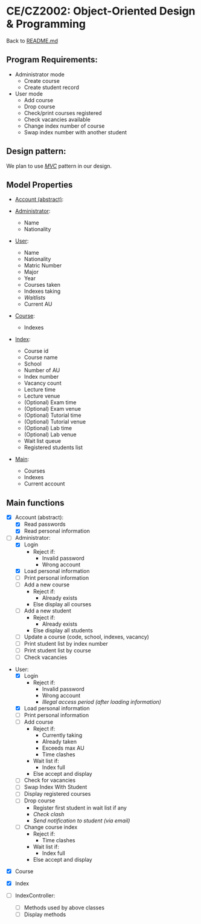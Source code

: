 # CE/CZ2002: Object-Oriented Design & Programming
  
Back to [README.md](README.md)

## Program Requirements:
- Administrator mode
  - Create course
  - Create student record
- User mode
  - Add course
  - Drop course
  - Check/print courses registered
  - Check vacancies available
  - Change index number of course
  - Swap index number with another student
  
## Design pattern:
We plan to use 
[*MVC*](https://en.wikipedia.org/wiki/Model-view-controller) 
pattern in our design.
  
## Model Properties
- [Account (abstract)](source/Account.java):
  
- [Administrator](source/Admin.java):
  - Name
  - Nationality
  
- [User](source/Student.java):
  - Name
  - Nationality
  - Matric Number
  - Major
  - Year
  - Courses taken
  - Indexes taking
  - _Waitlists_
  - Current AU
  
- [Course](source/Course.java):
  - Indexes
  
- [Index](source/Index.java):
  - Course id
  - Course name
  - School
  - Number of AU
  - Index number
  - Vacancy count
  - Lecture time
  - Lecture venue
  - (Optional) Exam time
  - (Optional) Exam venue
  - (Optional) Tutorial time
  - (Optional) Tutorial venue
  - (Optional) Lab time
  - (Optional) Lab venue
  - Wait list queue
  - Registered students list

- [Main](source/Main.java):
  - Courses
  - Indexes
  - Current account
  
## Main functions
- [x] Account (abstract):
  - [x] Read passwords
  - [x] Read personal information
  
- [ ] Administrator:
  - [x] Login
    - Reject if:
      - Invalid password
      - Wrong account
  - [x] Load personal information
  - [ ] Print personal information
  - [ ] Add a new course
    - Reject if:
      - Already exists
    - Else display all courses
  - [ ] Add a new student
    - Reject if:
      - Already exists
    - Else display all students
  - [ ] Update a course (code, school, indexes, vacancy)
  - [ ] Print student list by index number
  - [ ] Print student list by course
  - [ ] Check vacancies
  
- User:
  - [x] Login
    - Reject if:
      - Invalid password
      - Wrong account
      - _Illegal access period (after loading information)_
  - [x] Load personal information
  - [ ] Print personal information
  - [ ] Add course
    - Reject if:
      - Currently taking
      - Already taken
      - Exceeds max AU
      - Time clashes
    - Wait list if:
      - Index full
    - Else accept and display
  - [ ] Check for vacancies
  - [ ] Swap Index With Student
  - [ ] Display registered courses
  - [ ] Drop course
    - Register first student in wait list if any
    - _Check clash_
    - _Send notification to student (via email)_
  - [ ] Change course index
    - Reject if:
      - Time clashes
    - Wait list if:
      - Index full
    - Else accept and display
  
- [x] Course
  
- [x] Index
  
- [ ] IndexController:
  - [ ] Methods used by above classes
  - [ ] Display methods

